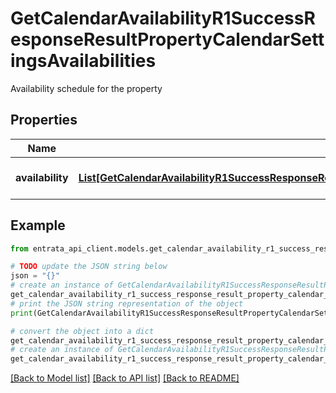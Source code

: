 # GetCalendarAvailabilityR1SuccessResponseResultPropertyCalendarSettingsAvailabilities

Availability schedule for the property

## Properties

Name | Type | Description | Notes
------------ | ------------- | ------------- | -------------
**availability** | [**List[GetCalendarAvailabilityR1SuccessResponseResultPropertyCalendarSettingsAvailabilitiesAvailabilityInner]**](GetCalendarAvailabilityR1SuccessResponseResultPropertyCalendarSettingsAvailabilitiesAvailabilityInner.md) | List of availability slots | [optional] 

## Example

```python
from entrata_api_client.models.get_calendar_availability_r1_success_response_result_property_calendar_settings_availabilities import GetCalendarAvailabilityR1SuccessResponseResultPropertyCalendarSettingsAvailabilities

# TODO update the JSON string below
json = "{}"
# create an instance of GetCalendarAvailabilityR1SuccessResponseResultPropertyCalendarSettingsAvailabilities from a JSON string
get_calendar_availability_r1_success_response_result_property_calendar_settings_availabilities_instance = GetCalendarAvailabilityR1SuccessResponseResultPropertyCalendarSettingsAvailabilities.from_json(json)
# print the JSON string representation of the object
print(GetCalendarAvailabilityR1SuccessResponseResultPropertyCalendarSettingsAvailabilities.to_json())

# convert the object into a dict
get_calendar_availability_r1_success_response_result_property_calendar_settings_availabilities_dict = get_calendar_availability_r1_success_response_result_property_calendar_settings_availabilities_instance.to_dict()
# create an instance of GetCalendarAvailabilityR1SuccessResponseResultPropertyCalendarSettingsAvailabilities from a dict
get_calendar_availability_r1_success_response_result_property_calendar_settings_availabilities_from_dict = GetCalendarAvailabilityR1SuccessResponseResultPropertyCalendarSettingsAvailabilities.from_dict(get_calendar_availability_r1_success_response_result_property_calendar_settings_availabilities_dict)
```
[[Back to Model list]](../README.md#documentation-for-models) [[Back to API list]](../README.md#documentation-for-api-endpoints) [[Back to README]](../README.md)



